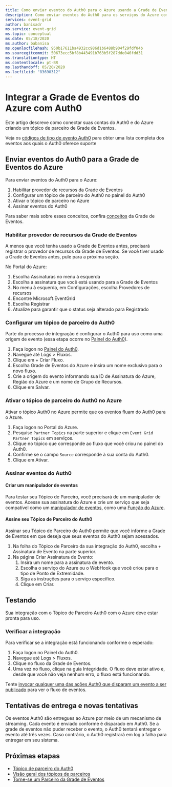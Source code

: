 ```yaml
---
title: Como enviar eventos do Auth0 para o Azure usando a Grade de Eventos do Azure
description: Como enviar eventos do Auth0 para os serviços do Azure com a Grade de Eventos do Azure.
services: event-grid
author: banisadr
ms.service: event-grid
ms.topic: conceptual
ms.date: 05/18/2020
ms.author: babanisa
ms.openlocfilehash: 950b17611ba4932cc986d1b6488b904f29fdf04b
ms.sourcegitcommit: 50673ecc5bf8b443491b763b5f287dde046fdd31
ms.translationtype: HT
ms.contentlocale: pt-BR
ms.lasthandoff: 05/20/2020
ms.locfileid: "83690312"
---
```

# <a name="integrate-azure-event-grid-with-auth0"></a>Integrar a Grade de Eventos do Azure com Auth0

Este artigo descreve como conectar suas contas do Auth0 e do Azure criando um tópico de parceiro de Grade de Eventos.

Veja os [códigos de tipo de evento Auth0](https://auth0.com/docs/logs/references/log-event-type-codes) para obter uma lista completa dos eventos aos quais o Auth0 oferece suporte

## <a name="send-events-from-auth0-to-azure-event-grid"></a>Enviar eventos do Auth0 para a Grade de Eventos do Azure
Para enviar eventos do Auth0 para o Azure:

1. Habilitar provedor de recursos da Grade de Eventos
1. Configurar um tópico de parceiro do Auth0 no painel do Auth0
1. Ativar o tópico de parceiro no Azure
1. Assinar eventos do Auth0

Para saber mais sobre esses conceitos, confira [conceitos](concepts.md) da Grade de Eventos.

### <a name="enable-event-grid-resource-provider"></a>Habilitar provedor de recursos da Grade de Eventos
A menos que você tenha usado a Grade de Eventos antes, precisará registrar o provedor de recursos da Grade de Eventos. Se você tiver usado a Grade de Eventos antes, pule para a próxima seção.

No Portal do Azure:
1. Escolha Assinaturas no menu à esquerda
1. Escolha a assinatura que você está usando para a Grade de Eventos
1. No menu à esquerda, em Configurações, escolha Provedores de recursos
1. Encontre Microsoft.EventGrid
1. Escolha Registrar
1. Atualize para garantir que o status seja alterado para Registrado

### <a name="set-up-an-auth0-partner-topic"></a>Configurar um tópico de parceiro do Auth0
Parte do processo de integração é configurar o Auth0 para uso como uma origem de evento (essa etapa ocorre no [Painel do Auth0](https://manage.auth0.com/)).

1. Faça logon no [Painel do Auth0](https://manage.auth0.com/).
1. Navegue até Logs > Fluxos.
1. Clique em + Criar Fluxo.
1. Escolha Grade de Eventos do Azure e insira um nome exclusivo para o novo fluxo.
1. Crie a origem do evento informando sua ID de Assinatura do Azure, Região do Azure e um nome de Grupo de Recursos. 
1. Clique em Salvar.

### <a name="activate-your-auth0-partner-topic-in-azure"></a>Ativar o tópico de parceiro do Auth0 no Azure
Ativar o tópico Auth0 no Azure permite que os eventos fluam do Auth0 para o Azure.

1. Faça logon no Portal do Azure.
1. Pesquise `Partner Topics` na parte superior e clique em `Event Grid Partner Topics` em serviços.
1. Clique no tópico que corresponde ao fluxo que você criou no painel do Auth0.
1. Confirme se o campo `Source` corresponde à sua conta do Auth0.
1. Clique em Ativar.

### <a name="subscribe-to-auth0-events"></a>Assinar eventos do Auth0

#### <a name="create-an-event-handler"></a>Criar um manipulador de eventos
Para testar seu Tópico de Parceiro, você precisará de um manipulador de eventos. Acesse sua assinatura do Azure e crie um serviço que seja compatível como um [manipulador de eventos](event-handlers.md), como uma [Função do Azure](custom-event-to-function.md).

#### <a name="subscribe-to-your-auth0-partner-topic"></a>Assine seu Tópico de Parceiro do Auth0
Assinar seu Tópico de Parceiro do Auth0 permite que você informe a Grade de Eventos em que deseja que seus eventos do Auth0 sejam acessados.

1. Na folha do Tópico de Parceiro da sua integração do Auth0, escolha + Assinatura de Evento na parte superior.
1. Na página Criar Assinatura de Evento:
    1. Insira um nome para a assinatura de evento.
    1. Escolha o serviço do Azure ou o WebHook que você criou para o tipo de Ponto de Extremidade.
    1. Siga as instruções para o serviço específico.
    1. Clique em Criar.

## <a name="testing"></a>Testando
Sua integração com o Tópico de Parceiro Auth0 com o Azure deve estar pronta para uso.

### <a name="verify-the-integration"></a>Verificar a integração
Para verificar se a integração está funcionando conforme o esperado:

1. Faça logon no Painel do Auth0.
1. Navegue até Logs > Fluxos.
1. Clique no fluxo da Grade de Eventos.
1. Uma vez no fluxo, clique na guia Integridade. O fluxo deve estar ativo e, desde que você não veja nenhum erro, o fluxo está funcionando.

Tente [invocar qualquer uma das ações Auth0 que disparam um evento a ser publicado](https://auth0.com/docs/logs/references/log-event-type-codes) para ver o fluxo de eventos.

## <a name="delivery-attempts-and-retries"></a>Tentativas de entrega e novas tentativas
Os eventos Auth0 são entregues ao Azure por meio de um mecanismo de streaming. Cada evento é enviado conforme é disparado em Auth0. Se a grade de eventos não puder receber o evento, o Auth0 tentará entregar o evento até três vezes. Caso contrário, o Auth0 registrará em log a falha para entregar em seu sistema.

## <a name="next-steps"></a>Próximas etapas

- [Tópico de parceiro do Auth0](auth0-overview.md)
- [Visão geral dos tópicos de parceiros](partner-topics-overview.md)
- [Torne-se um Parceiro da Grade de Eventos](partner-onboarding-overview.md)